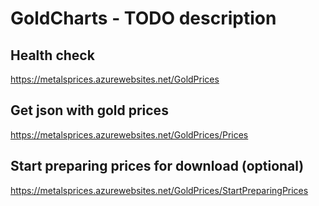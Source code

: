 # GoldCharts - TODO description

## Health check

https://metalsprices.azurewebsites.net/GoldPrices

## Get json with gold prices

https://metalsprices.azurewebsites.net/GoldPrices/Prices

## Start preparing prices for download (optional)

https://metalsprices.azurewebsites.net/GoldPrices/StartPreparingPrices
